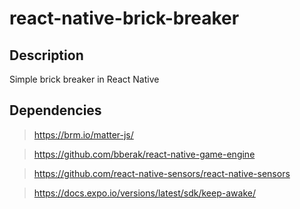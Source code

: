 # react-native-brick-breaker

## Description

Simple brick breaker in React Native

## Dependencies

> https://brm.io/matter-js/

> https://github.com/bberak/react-native-game-engine

> https://github.com/react-native-sensors/react-native-sensors

> https://docs.expo.io/versions/latest/sdk/keep-awake/